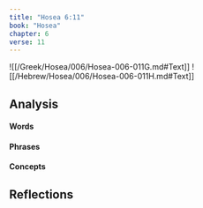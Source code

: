 ```yaml
---
title: "Hosea 6:11"
book: "Hosea"
chapter: 6
verse: 11
---
```

![[/Greek/Hosea/006/Hosea-006-011G.md#Text]]
![[/Hebrew/Hosea/006/Hosea-006-011H.md#Text]]

## Analysis

#### Words

#### Phrases

#### Concepts

## Reflections

